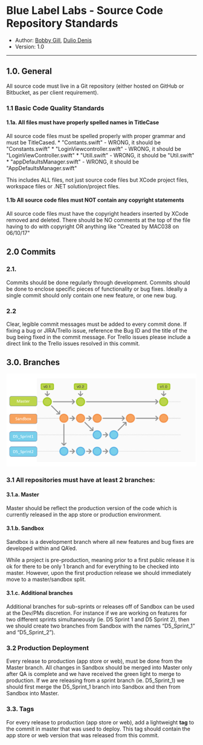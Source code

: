 # Blue Label Labs - Source Code Repository Standards
- Author: [Bobby Gill](https://www.bluelabellabs.com/team/bobby-gill/), [Dulio Denis](https://www.bluelabellabs.com/team/dulio-denis/)
- Version: 1.0
---

## 1.0. **General**

All source code must live in a Git repository 
(either hosted on GitHub or Bitbucket, as per client requirement).

### 1.1 **Basic Code Quality Standards**

#### 1.1a. **All files must have properly spelled names in TitleCase**
All source code files must be spelled properly with proper grammar and must be TitleCased.
    * "Contants.swift" - WRONG, it should be "Constants.swift"
    * "LoginViewcontroller.swift" - WRONG, it should be "LoginViewController.swift"
    * "Utill.swift" - WRONG, it should be "Util.swift"
    * "appDefaultsManager.swift" - WRONG, it should be "AppDefaultsManager.swift"

This includes ALL files, not just source code files but XCode project files, workspace files or .NET solution/project files.

#### 1.1b **All source code files must NOT contain any copyright statements**
All source code files must have the copyright headers inserted by XCode removed and deleted. There should be NO comments at the top of the file having to do with copyright OR anything like "Created by MAC038 on 06/10/17"

## 2.0 Commits

### 2.1. 

Commits should be done regularly through development. Commits should be done to enclose specific pieces of functionality or bug fixes. Ideally a single commit should only contain one new feature, or one new bug.

### 2.2 

Clear, legible commit messages must be added to every commit done. If fixing a bug or JIRA/Trello issue, reference the Bug ID and the title of the bug being fixed in the commit message. For Trello issues please include a direct link to the Trello issues resolved in this commit.

## 3.0. **Branches**
![](../images/branch-example.png?raw=true)

### 3.1 All repositories must have at least 2 branches:

#### 3.1.a. **Master**
Master should be reflect the production version of the code which is currently released in the app store or production environment.

#### 3.1.b. **Sandbox** 
Sandbox is a development branch where all new features and bug fixes are developed within and QA’ed. 

While a project is pre-production, meaning prior to a first public release it is ok for there to be only 1 branch and for everything to be checked into master. However, upon the first production release we should immediately move to a master/sandbox split.

#### 3.1.c. **Additional branches** 
Additional branches for sub-sprints or releases off of Sandbox can be used at the Dev/PMs discretion. For instance if we are working on features for two different sprints simultaneously (ie. D5 Sprint 1 and D5 Sprint 2), then we should create two branches from Sandbox with the names “D5_Sprint_1” and “D5_Sprint_2”). 

### 3.2 **Production Deployment**
Every release to production (app store or web), must be done from the Master branch. All changes in Sandbox should be merged into Master only after QA is complete and we have received the green light to merge to production. If we are releasing from a sprint branch (ie. D5_Sprint_1) we should first merge the D5_Sprint_1 branch into Sandbox and then from Sandbox into Master.

### 3.3. **Tags**
For every release to production (app store or web), add a lightweight **tag** to the commit in master that was used to deploy. This tag should contain the app store or web version that was released from this commit. 

